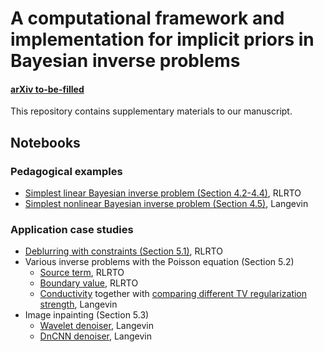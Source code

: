 # A computational framework and implementation for implicit priors in Bayesian inverse problems

#### [arXiv to-be-filled](https://arxiv.org/abs/xxxx)

This repository contains supplementary materials to our manuscript.

## Notebooks
### Pedagogical examples
- [Simplest linear Bayesian inverse problem (Section 4.2-4.4)](simplest_linear/simplest_linear.ipynb), RLRTO
- [Simplest nonlinear Bayesian inverse problem (Section 4.5)](simplest_nonlinear/simplest_nonlinear.ipynb), Langevin

### Application case studies
- [Deblurring with constraints (Section 5.1)](deblurring/staircase.ipynb), RLRTO
- Various inverse problems with the Poisson equation (Section 5.2)
  - [Source term](pde_source/right_hand_side_1d_demo.ipynb), RLRTO
  - [Boundary value](pde_boundary_value/boundary_value_demo.ipynb), RLRTO
  - [Conductivity](pde_myula/Poisson_2D_MYULA_Part1.ipynb) together with [comparing different TV regularization strength](pde_myula/Poisson_2D_MYULA_Part2.ipynb), Langevin
- Image inpainting (Section 5.3)
  - [Wavelet denoiser](inpainting/inpainting_wavelet_ref.ipynb), Langevin
  - [DnCNN denoiser](inpainting/inpainting.ipynb), Langevin
